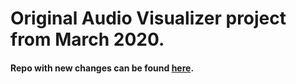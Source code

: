 # Original Audio Visualizer project from March 2020.
#### Repo with new changes can be found [here](https://github.com/xxk3990/audio-visualizer/tree/master).
